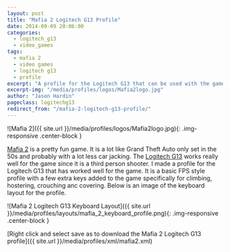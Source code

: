 ```yaml
---
layout: post
title: "Mafia 2 Logitech G13 Profile"
date: 2014-09-09 20:06:00
categories:
  - logitech_g13
  - video_games
tags:
  - mafia 2
  - video games
  - logitech g13
  - profile
excerpt: "A profile for the Logitech G13 that can be used with the game Mafia 2"
excerpt-img: "/media/profiles/logos/Mafia2logo.jpg"
author: "Jason Hardin"
pageclass: logitechg13
redirect_from: "/mafia-2-logitech-g13-profile/"
---
```


![Mafia 2]({{ site.url }}/media/profiles/logos/Mafia2logo.jpg){: .img-responsive .center-block }

[Mafia 2](http://www.mafia2game.com/) is a pretty fun game. It is a lot like Grand Theft Auto only set in the 50s and probably with a lot less car jacking. The [Logitech G13](http://gaming.logitech.com/en-us/product/g13-advanced-gameboard) works really well for the game since it is a third person shooter. I made a profile for the Logitech G13 that has worked well for the game. It is a basic FPS style profile with a few extra keys added to the game specifically for climbing, hostering, crouching anc covering. Below is an image of the keyboard layout for the profile.

![Mafia 2 Logitech G13 Keyboard Layout]({{ site.url }}/media/profiles/layouts/mafia_2_keyboard_profile.png){: .img-responsive .center-block }

[Right click and select save as to download the Mafia 2 Logitech G13 profile]({{ site.url }}/media/profiles/xml/mafia2.xml)
